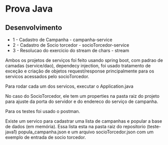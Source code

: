 # Prova Java

## Desenvolvimento

* 1 - Cadastro de Campanha - campanha-service
* 2 - Cadastro de Socio torcedor - socioTorcedor-service
* 3 - Resolucao do exercicio do stream de chars - stream


Ambos os projetos de serviços foi feito usando spring boot, com padrao de camadas (service/dao), dependecy injection, foi usado tratamento de exceção e criação de objetos request/response principalmente para os servicos acessados pelo socioTorcedor.

Para rodar cada um dos servicos, executar o Application.java

No caso do SocioTorcedor, ele tem um properties na pasta raiz do projeto para ajuste da porta do servidor e do endereco do serviço de campanha.

Para os testes foi usado o postman. 

Existe um servico para cadastrar uma lista de campanhas e popular a base de dados (em memória). Essa lista esta na pasta raiz do repositorio (teste-java1) popula_campanha.json e um arquivo socioTorcedor.json com um exemplo de entrada de socio torcedor.

